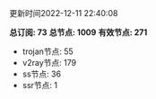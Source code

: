 更新时间2022-12-11 22:40:08

**总订阅: 73**
**总节点: 1009**
**有效节点: 271**
- trojan节点: 55
- v2ray节点: 179
- ss节点: 36
- ssr节点: 1
